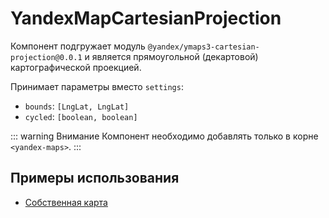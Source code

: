 # YandexMapCartesianProjection

Компонент подгружает модуль `@yandex/ymaps3-cartesian-projection@0.0.1` и является прямоугольной (декартовой)
картографической проекцией.

Принимает параметры вместо `settings`:

- `bounds`: `[LngLat, LngLat]`
- `cycled`: `[boolean, boolean]`

::: warning Внимание
Компонент необходимо добавлять только в корне `<yandex-maps>`.
:::

## Примеры использования

- [Собственная карта](/examples/layers/custom-map)

